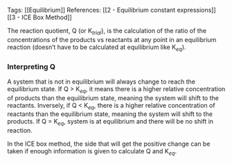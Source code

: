 Tags: [[Equilibrium]]
References: [[2 - Equilibrium constant expressions]] [[3 - ICE Box Method]]

The reaction quotient, Q (or K$_{trial}$), is the calculation of the ratio of the concentrations of the products vs reactants at any point in an equilibrium reaction (doesn’t have to be calculated at equilibrium like K$_{eq}$).
### Interpreting Q

A system that is not in equilibrium will always change to reach the equilibrium state. If Q > K$_{eq}$, it means there is a higher relative concentration of products than the equilibrium state, meaning the system will shift to the reactants. Inversely, if Q <  K$_{eq}$, there is a higher relative concentration of reactants than the equilibrium state, meaning the system will shift to the products. If Q = K$_{eq}$, system is at equilibrium and there will be no shift in reaction.

In the ICE box method, the side that will get the positive change can be taken if enough information is given to calculate Q and K$_{eq}$.

